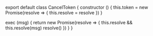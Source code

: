 export default class CancelToken {
  constructor () {
    this.token = new Promise(resolve => {
      this.resolve = resolve
    })
  }

  exec (msg) {
    return new Promise(resolve => {
      this.resolve && this.resolve(msg)
      resolve()
    })
  }
}